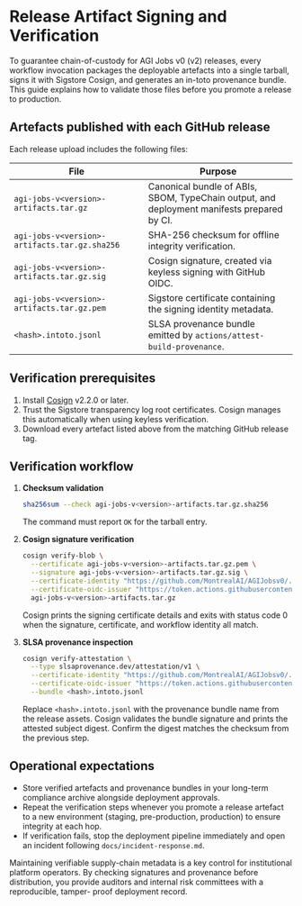# Release Artifact Signing and Verification

To guarantee chain-of-custody for AGI Jobs v0 (v2) releases, every workflow invocation
packages the deployable artefacts into a single tarball, signs it with Sigstore
Cosign, and generates an in-toto provenance bundle. This guide explains how to
validate those files before you promote a release to production.

## Artefacts published with each GitHub release

Each release upload includes the following files:

| File | Purpose |
| --- | --- |
| `agi-jobs-v<version>-artifacts.tar.gz` | Canonical bundle of ABIs, SBOM, TypeChain output, and deployment manifests prepared by CI. |
| `agi-jobs-v<version>-artifacts.tar.gz.sha256` | SHA-256 checksum for offline integrity verification. |
| `agi-jobs-v<version>-artifacts.tar.gz.sig` | Cosign signature, created via keyless signing with GitHub OIDC. |
| `agi-jobs-v<version>-artifacts.tar.gz.pem` | Sigstore certificate containing the signing identity metadata. |
| `<hash>.intoto.jsonl` | SLSA provenance bundle emitted by `actions/attest-build-provenance`. |

## Verification prerequisites

1. Install [Cosign](https://github.com/sigstore/cosign) v2.2.0 or later.
2. Trust the Sigstore transparency log root certificates. Cosign manages this
   automatically when using keyless verification.
3. Download every artefact listed above from the matching GitHub release tag.

## Verification workflow

1. **Checksum validation**

   ```bash
   sha256sum --check agi-jobs-v<version>-artifacts.tar.gz.sha256
   ```

   The command must report `OK` for the tarball entry.

2. **Cosign signature verification**

   ```bash
   cosign verify-blob \
     --certificate agi-jobs-v<version>-artifacts.tar.gz.pem \
     --signature agi-jobs-v<version>-artifacts.tar.gz.sig \
     --certificate-identity "https://github.com/MontrealAI/AGIJobsv0/.github/workflows/release.yml@refs/tags/v<version>" \
     --certificate-oidc-issuer "https://token.actions.githubusercontent.com" \
     agi-jobs-v<version>-artifacts.tar.gz
   ```

   Cosign prints the signing certificate details and exits with status code 0
   when the signature, certificate, and workflow identity all match.

3. **SLSA provenance inspection**

   ```bash
   cosign verify-attestation \
     --type slsaprovenance.dev/attestation/v1 \
     --certificate-identity "https://github.com/MontrealAI/AGIJobsv0/.github/workflows/release.yml@refs/tags/v<version>" \
     --certificate-oidc-issuer "https://token.actions.githubusercontent.com" \
     --bundle <hash>.intoto.jsonl
   ```

   Replace `<hash>.intoto.jsonl` with the provenance bundle name from the
   release assets. Cosign validates the bundle signature and prints the
   attested subject digest. Confirm the digest matches the checksum from the
   previous step.

## Operational expectations

- Store verified artefacts and provenance bundles in your long-term compliance
  archive alongside deployment approvals.
- Repeat the verification steps whenever you promote a release artefact to a new
  environment (staging, pre-production, production) to ensure integrity at each
  hop.
- If verification fails, stop the deployment pipeline immediately and open an
  incident following `docs/incident-response.md`.

Maintaining verifiable supply-chain metadata is a key control for institutional
platform operators. By checking signatures and provenance before distribution,
you provide auditors and internal risk committees with a reproducible, tamper-
proof deployment record.
